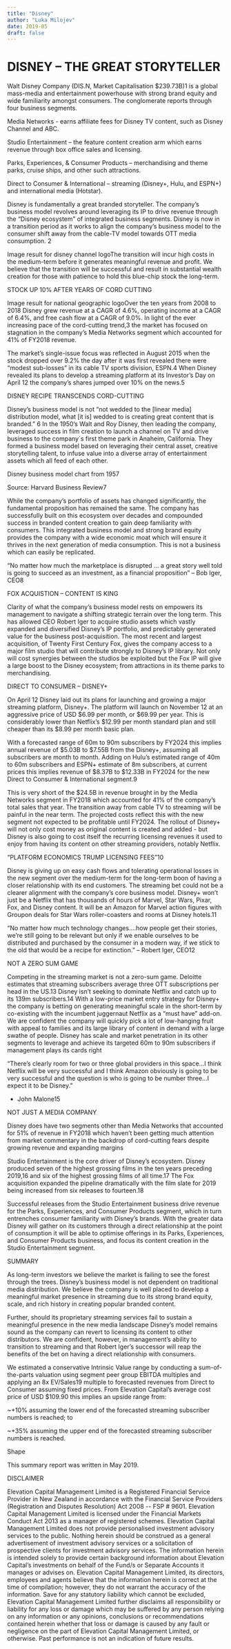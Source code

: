 ```yaml
---
title: "Disney"
author: "Luka Milojev"
date: 2019-05
draft: false
---
```


# DISNEY – THE GREAT STORYTELLER 
Walt Disney Company (DIS.N, Market Capitalisation $239.73B)1  is a global mass-media and entertainment powerhouse with strong brand equity and wide familiarity amongst consumers. The conglomerate reports through four business segments.

Media Networks - earns affiliate fees for Disney TV content, such as Disney Channel and ABC.

Studio Entertainment – the feature content creation arm which earns revenue through box office sales and licensing.

Parks, Experiences, & Consumer Products – merchandising and theme parks, cruise ships, and other such attractions.

Direct to Consumer & International – streaming (Disney+, Hulu, and ESPN+) and international media (Hotstar).



Disney is fundamentally a great branded storyteller. The company’s business model revolves around leveraging its IP to drive revenue through the “Disney ecosystem” of integrated business segments. Disney is now in a transition period as it works to align the company’s business model to the consumer shift away from the cable-TV model towards OTT media consumption. 2

Image result for disney channel logoThe transition will incur high costs in the medium-term before it generates meaningful revenue and profit. We believe that the transition will be successful and result in substantial wealth creation for those with patience to hold this blue-chip stock the long-term.



STOCK UP 10% AFTER YEARS OF CORD CUTTING  

Image result for national geographic logoOver the ten years from 2008 to 2018 Disney grew revenue at a CAGR of 4.6%, operating income at a CAGR of 6.4%, and free cash flow at a CAGR of 9.0%.  In light of the ever increasing pace of the cord-cutting trend,3 the market has focused on stagnation in the company’s Media Networks segment which accounted for 41% of FY2018 revenue.

The market’s single-issue focus was reflected in August 2015 when the stock dropped over 9.2% the day after it was first revealed there were “modest sub-losses” in its cable TV sports division, ESPN.4  When Disney revealed its plans to develop a streaming platform at its Investor’s Day on April 12 the company’s shares jumped over 10% on the news.5  















DISNEY RECIPE TRANSCENDS CORD-CUTTING

Disney’s business model is not “not wedded to the [linear media] distribution model, what [it is] wedded to is creating great content that is branded.” 6  In the 1950’s Walt and Roy Disney, then leading the company, leveraged success in film creation to launch a channel on TV and drive business to the company´s first theme park in Anaheim, California. They formed a business model based on leveraging their central asset, creative storytelling talent, to infuse value into a diverse array of entertainment assets which all feed of each other.  



Disney business model chart from 1957

Source: Harvard Business Review7



While the company’s portfolio of assets has changed significantly, the fundamental proposition has remained the same. The company has successfully built on this ecosystem over decades and compounded success in branded content creation to gain deep familiarity with consumers. This integrated business model and strong brand equity provides the company with a wide economic moat which will ensure it thrives in the next generation of media consumption. This is not a business which can easily be replicated.



“No matter how much the marketplace is disrupted … a great story well told is going to succeed as an investment, as a financial proposition” – Bob Iger, CEO8





FOX ACQUISTION – CONTENT IS KING

Clarity of what the company’s business model rests on empowers its management to navigate a shifting strategic terrain over the long term.  This has allowed CEO Robert Iger to acquire studio assets which vastly expanded and diversified Disney’s IP portfolio, and predictably generated value for the business post-acquisition. The most recent and largest acquisition, of Twenty First Century Fox, gives the company access to a major film studio that will contribute strongly to Disney’s IP library. Not only will cost synergies between the studios be exploited but the Fox IP will give a large boost to the Disney ecosystem; from attractions in its theme parks to merchandising.



DIRECT TO CONSUMER – DISNEY+

On April 12 Disney laid out its plans for launching and growing a major streaming platform, Disney+. The platform will launch on November 12 at an aggressive price of USD $6.99 per month, or $69.99 per year. This is considerably lower than Netflix’s $12.99 per month standard plan and still cheaper than its $8.99 per month basic plan.



With a forecasted range of 60m to 90m subscribers by FY2024 this implies annual revenue of $5.03B to $7.55B from the Disney+, assuming all subscribers are month to month. Adding on Hulu’s estimated range of 40m to 60m subscribers and ESPN+ estimate of 8m subscribers, at current prices this implies revenue of $8.37B to $12.33B in FY2024 for the new Direct to Consumer & International segment.9



This is very short of the $24.5B in revenue brought in by the Media Networks segment in FY2018 which accounted for 41% of the company’s total sales that year. The transition away from cable TV to streaming will be painful in the near term. The projected costs reflect this with the new segment not expected to be profitable until FY2024. The rollout of Disney+ will not only cost money as original content is created and added - but Disney is also going to cost itself the recurring licensing revenues it used to enjoy from having its content on other streaming providers, notably Netflix.



“PLATFORM ECONOMICS TRUMP LICENSING FEES”10

Disney is giving up on easy cash flows and tolerating operational losses in the new segment over the medium-term for the long-term boon of having a closer relationship with its end customers. The streaming bet could not be a clearer alignment with the company’s core business model. Disney+ won’t just be a Netflix that has thousands of hours of Marvel, Star Wars, Pixar, Fox, and Disney content. It will be an Amazon for Marvel action figures with Groupon deals for Star Wars roller-coasters and rooms at Disney hotels.11



“No matter how much technology changes….how people get their stories, we’re still going to be relevant but only if we enable ourselves to be distributed and purchased by the consumer in a modern way, if we stick to the old that would be a recipe for extinction.” – Robert Iger, CEO12



NOT A ZERO SUM GAME

Competing in the streaming market is not a zero-sum game. Deloitte estimates that streaming subscribers average three OTT subscriptions per head in the US.13 Disney isn’t seeking to dominate Netflix and catch up to its 139m subscribers.14  With a low-price market entry strategy for Disney+  the company is betting on generating meaningful scale in the short-term by co-existing with the incumbent juggernaut Netflix as a “must have” add-on.  We are confident the company will quickly pick a lot of low-hanging fruit with appeal to families and its large library of content in demand with a large swathe of people. Disney has scale and market penetration in its other segments to leverage and achieve its targeted 60m to 90m subscribers if management plays its cards right





“There’s clearly room for two or three global providers in this space…I think Netflix will be very successful and I think Amazon obviously is going to be very successful and the question is who is going to be number three…I expect it to be Disney.”  
- John Malone15



















NOT JUST A MEDIA COMPANY

Disney does have two segments other than Media Networks that accounted for 51% of revenue in FY2018 which haven’t been getting much attention from market commentary in the backdrop of cord-cutting fears despite growing revenue and expanding margins

Studio Entertainment is the core driver of Disney’s ecosystem. Disney produced seven of the highest grossing films in the ten years preceding 2019,16 and six of the highest grossing films of all time.17 The Fox acquisition expanded the pipeline dramatically with the film slate for 2019 being increased from six releases to fourteen.18

Successful releases from the Studio Entertainment business drive revenue for the Parks, Experiences, and Consumer Products segment, which in turn entrenches consumer familiarity with Disney’s brands. With the greater data Disney will gather on its customers through a direct relationship at the point of consumption it will be able to optimise offerings in its Parks, Experiences, and Consumer Products business, and focus its content creation in the Studio Entertainment segment.



SUMMARY

As long-term investors we believe the market is failing to see the forest through the trees. Disney’s business model is not dependent on traditional media distribution. We believe the company is well placed to develop a meaningful market presence in streaming due to its strong brand equity, scale, and rich history in creating popular branded content.

Further, should its proprietary streaming services fail to sustain a meaningful presence in the new media landscape Disney’s model remains sound as the company can revert to licensing its content to other distributors. We are confident, however, in management’s ability to transition to streaming and that Robert Iger’s successor will reap the benefits of the bet on having a direct relationship with consumers.





We estimated a conservative Intrinsic Value range by conducting a sum-of-the-parts valuation using segment peer group EBITDA multiples and applying an 8x EV/Sales19 multiple to forecasted revenues from Direct to Consumer assuming fixed prices. From Elevation Capital’s average cost price of USD $109.90 this implies an upside range from:



~+10% assuming the lower end of the forecasted streaming subscriber numbers is reached; to



~+35% assuming the upper end of the forecasted streaming subscriber numbers is reached.





Shape

This summary report was written in May 2019.



DISCLAIMER

Elevation Capital Management Limited is a Registered Financial Service Provider in New Zealand in accordance with the Financial Service Providers (Registration and Disputes Resolution) Act 2008 -- FSP # 9601. Elevation Capital Management Limited is licensed under the Financial Markets Conduct Act 2013 as a manager of registered schemes. Elevation Capital Management Limited does not provide personalised investment advisory services to the public. Nothing herein should be construed as a general advertisement of investment advisory services or a solicitation of prospective clients for investment advisory services. The information herein is intended solely to provide certain background information about Elevation Capital’s investments on behalf of the Fund/s or Separate Accounts it manages or advises on.  Elevation Capital Management Limited, its directors, employees and agents believe that the information herein is correct at the time of compilation; however, they do not warrant the accuracy of the information. Save for any statutory liability which cannot be excluded, Elevation Capital Management Limited further disclaims all responsibility or liability for any loss or damage which may be suffered by any person relying on any information or any opinions, conclusions or recommendations contained herein whether that loss or damage is caused by any fault or negligence on the part of Elevation Capital Management Limited, or otherwise. Past performance is not an indication of future results.
